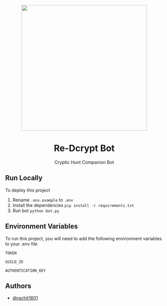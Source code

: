 <p align="center">
<img width="400" src="https://static.redcrypt.ml/logo_banner.svg"><br>
<h1 align="center"> Re-Dcrypt Bot</h1></p>
<p align="center">Cryptic Hunt Companion Bot</p>

## Run Locally

To deploy this project
1.  Rename `.env.example` to `.env`
2.  Install the dependencies
    `pip install -r requirements.txt`
3.  Run bot
    `python bot.py`

## Environment Variables

To run this project, you will need to add the following environment variables to your .env file

`TOKEN`

`GUILD_ID`

`AUTHENTICATION_KEY`

## Authors

- [@rachit1601](https://www.github.com/rachit1601)
